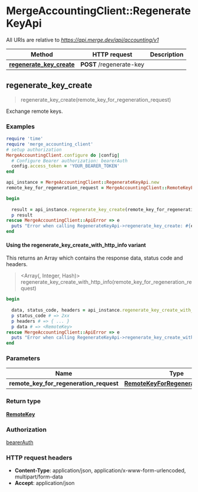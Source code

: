 # MergeAccountingClient::RegenerateKeyApi

All URIs are relative to *https://api.merge.dev/api/accounting/v1*

| Method | HTTP request | Description |
| ------ | ------------ | ----------- |
| [**regenerate_key_create**](RegenerateKeyApi.md#regenerate_key_create) | **POST** /regenerate-key |  |


## regenerate_key_create

> <RemoteKey> regenerate_key_create(remote_key_for_regeneration_request)



Exchange remote keys.

### Examples

```ruby
require 'time'
require 'merge_accounting_client'
# setup authorization
MergeAccountingClient.configure do |config|
  # Configure Bearer authorization: bearerAuth
  config.access_token = 'YOUR_BEARER_TOKEN'
end

api_instance = MergeAccountingClient::RegenerateKeyApi.new
remote_key_for_regeneration_request = MergeAccountingClient::RemoteKeyForRegenerationRequest.new({name: 'Remote Deployment Key 1'}) # RemoteKeyForRegenerationRequest | 

begin
  
  result = api_instance.regenerate_key_create(remote_key_for_regeneration_request)
  p result
rescue MergeAccountingClient::ApiError => e
  puts "Error when calling RegenerateKeyApi->regenerate_key_create: #{e}"
end
```

#### Using the regenerate_key_create_with_http_info variant

This returns an Array which contains the response data, status code and headers.

> <Array(<RemoteKey>, Integer, Hash)> regenerate_key_create_with_http_info(remote_key_for_regeneration_request)

```ruby
begin
  
  data, status_code, headers = api_instance.regenerate_key_create_with_http_info(remote_key_for_regeneration_request)
  p status_code # => 2xx
  p headers # => { ... }
  p data # => <RemoteKey>
rescue MergeAccountingClient::ApiError => e
  puts "Error when calling RegenerateKeyApi->regenerate_key_create_with_http_info: #{e}"
end
```

### Parameters

| Name | Type | Description | Notes |
| ---- | ---- | ----------- | ----- |
| **remote_key_for_regeneration_request** | [**RemoteKeyForRegenerationRequest**](RemoteKeyForRegenerationRequest.md) |  |  |

### Return type

[**RemoteKey**](RemoteKey.md)

### Authorization

[bearerAuth](../README.md#bearerAuth)

### HTTP request headers

- **Content-Type**: application/json, application/x-www-form-urlencoded, multipart/form-data
- **Accept**: application/json


